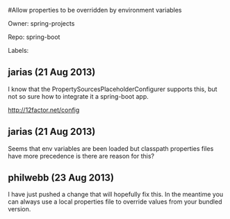 #Allow properties to be overridden by environment variables

Owner: spring-projects

Repo: spring-boot

Labels: 

## jarias (21 Aug 2013)

I know that the PropertySourcesPlaceholderConfigurer supports this, but not so sure how to integrate it a spring-boot app.

http://12factor.net/config


## jarias (21 Aug 2013)

Seems that env variables are been loaded but classpath properties files have more precedence is there are reason for this?


## philwebb (23 Aug 2013)

I have just pushed a change that will hopefully fix this. In the meantime you can always use a local properties file to override values from your bundled version.


